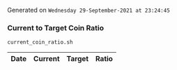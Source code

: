 Generated on `Wednesday 29-September-2021 at 23:24:45`

### Current to Target Coin Ratio
`current_coin_ratio.sh`

Date|Current|Target|Ratio
---|---|---|---

